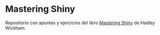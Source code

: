 # Mastering Shiny

Repositorio con apuntes y ejercicios del libro [Mastering Shiny](https://mastering-shiny.org/) de Hadley Wickham.


